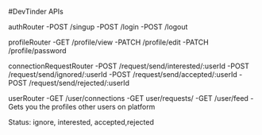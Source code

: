 #DevTinder APIs

authRouter
-POST /singup
-POST /login
-POST /logout

profileRouter
-GET /profile/view
-PATCH /profile/edit
-PATCH /profile/password

connectionRequestRouter
-POST /request/send/interested/:userId
-POST /request/send/ignored/:userId
-POST /request/send/accepted/:userId
-POST /request/send/rejected/:userId

userRouter
-GET /user/connections
-GET user/requests/
-GET /user/feed - Gets you the profiles other users on platform

Status: ignore, interested, accepted,rejected
